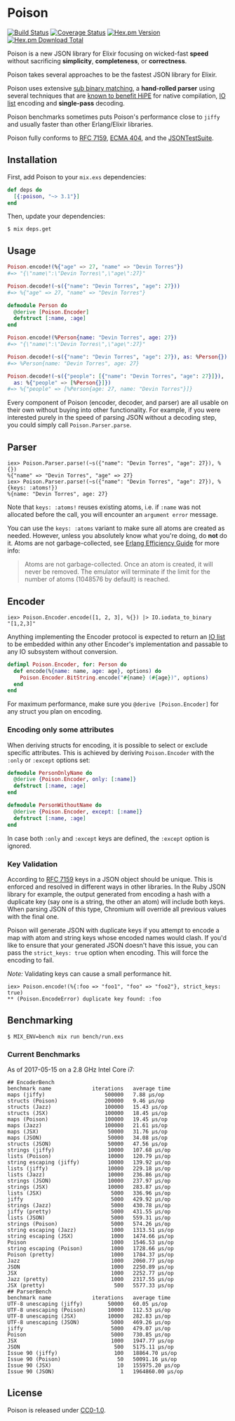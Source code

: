 # Poison

[![Build Status](https://travis-ci.org/devinus/poison.svg?branch=master)](https://travis-ci.org/devinus/poison)
[![Coverage Status](https://coveralls.io/repos/github/devinus/poison/badge.svg?branch=master)](https://coveralls.io/github/devinus/poison?branch=master)
[![Hex.pm Version](https://img.shields.io/hexpm/v/poison.svg?style=flat-square)](https://hex.pm/packages/poison)
[![Hex.pm Download Total](https://img.shields.io/hexpm/dt/poison.svg?style=flat-square)](https://hex.pm/packages/poison)

Poison is a new JSON library for Elixir focusing on wicked-fast **speed**
without sacrificing **simplicity**, **completeness**, or **correctness**.

Poison takes several approaches to be the fastest JSON library for Elixir.

Poison uses extensive [sub binary matching][1], a **hand-rolled parser** using
several techniques that are [known to benefit HiPE][2] for native compilation,
[IO list][3] encoding and **single-pass** decoding.

Poison benchmarks sometimes puts Poison's performance close to `jiffy` and
usually faster than other Erlang/Elixir libraries.

Poison fully conforms to [RFC 7159][4], [ECMA 404][5], and the
[JSONTestSuite][6].

## Installation

First, add Poison to your `mix.exs` dependencies:

```elixir
def deps do
  [{:poison, "~> 3.1"}]
end
```

Then, update your dependencies:

```sh-session
$ mix deps.get
```

## Usage

```elixir
Poison.encode!(%{"age" => 27, "name" => "Devin Torres"})
#=> "{\"name\":\"Devin Torres\",\"age\":27}"

Poison.decode!(~s({"name": "Devin Torres", "age": 27}))
#=> %{"age" => 27, "name" => "Devin Torres"}

defmodule Person do
  @derive [Poison.Encoder]
  defstruct [:name, :age]
end

Poison.encode!(%Person{name: "Devin Torres", age: 27})
#=> "{\"name\":\"Devin Torres\",\"age\":27}"

Poison.decode!(~s({"name": "Devin Torres", "age": 27}), as: %Person{})
#=> %Person{name: "Devin Torres", age: 27}

Poison.decode!(~s({"people": [{"name": "Devin Torres", "age": 27}]}),
  as: %{"people" => [%Person{}]})
#=> %{"people" => [%Person{age: 27, name: "Devin Torres"}]}
```

Every component of Poison (encoder, decoder, and parser) are all usable on
their own without buying into other functionality. For example, if you were
interested purely in the speed of parsing JSON without a decoding step, you
could simply call `Poison.Parser.parse`.

## Parser

```iex
iex> Poison.Parser.parse!(~s({"name": "Devin Torres", "age": 27}), %{})
%{"name" => "Devin Torres", "age" => 27}
iex> Poison.Parser.parse!(~s({"name": "Devin Torres", "age": 27}), %{keys: :atoms!})
%{name: "Devin Torres", age: 27}
```

Note that `keys: :atoms!` reuses existing atoms, i.e. if `:name` was not
allocated before the call, you will encounter an `argument error` message.

You can use the `keys: :atoms` variant to make sure all atoms are created as
needed.  However, unless you absolutely know what you're doing, do **not** do
it.  Atoms are not garbage-collected, see
[Erlang Efficiency Guide](http://www.erlang.org/doc/efficiency_guide/commoncaveats.html)
for more info:

> Atoms are not garbage-collected. Once an atom is created, it will never be
> removed. The emulator will terminate if the limit for the number of atoms
> (1048576 by default) is reached.

## Encoder

```iex
iex> Poison.Encoder.encode([1, 2, 3], %{}) |> IO.iodata_to_binary
"[1,2,3]"
```

Anything implementing the Encoder protocol is expected to return an
[IO list][7] to be embedded within any other Encoder's implementation and
passable to any IO subsystem without conversion.

```elixir
defimpl Poison.Encoder, for: Person do
  def encode(%{name: name, age: age}, options) do
    Poison.Encoder.BitString.encode("#{name} (#{age})", options)
  end
end
```

For maximum performance, make sure you `@derive [Poison.Encoder]` for any
struct you plan on encoding.

### Encoding only some attributes

When deriving structs for encoding, it is possible to select or exclude
specific attributes. This is achieved by deriving `Poison.Encoder` with the
`:only` or `:except` options set:

```elixir
defmodule PersonOnlyName do
  @derive {Poison.Encoder, only: [:name]}
  defstruct [:name, :age]
end

defmodule PersonWithoutName do
  @derive {Poison.Encoder, except: [:name]}
  defstruct [:name, :age]
end
```

In case both `:only` and `:except` keys are defined, the `:except` option is
ignored.

### Key Validation

According to [RFC 7159][4] keys in a JSON object should be unique. This is
enforced and resolved in different ways in other libraries. In the Ruby JSON
library for example, the output generated from encoding a hash with a duplicate
key (say one is a string, the other an atom) will include both keys. When
parsing JSON of this type, Chromium will override all previous values with the
final one.

Poison will generate JSON with duplicate keys if you attempt to encode a map
with atom and string keys whose encoded names would clash. If you'd like to
ensure that your generated JSON doesn't have this issue, you can pass the
`strict_keys: true` option when encoding. This will force the encoding to fail.

*Note:* Validating keys can cause a small performance hit.

```iex
iex> Poison.encode!(%{:foo => "foo1", "foo" => "foo2"}, strict_keys: true)
** (Poison.EncodeError) duplicate key found: :foo
```

## Benchmarking

```sh-session
$ MIX_ENV=bench mix run bench/run.exs
```

### Current Benchmarks

As of 2017-05-15 on a 2.8 GHz Intel Core i7:

```
## EncoderBench
benchmark name             iterations   average time
maps (jiffy)                   500000   7.88 µs/op
structs (Poison)               200000   9.46 µs/op
structs (Jazz)                 100000   15.43 µs/op
structs (JSX)                  100000   18.45 µs/op
maps (Poison)                  100000   19.45 µs/op
maps (Jazz)                    100000   21.61 µs/op
maps (JSX)                      50000   31.76 µs/op
maps (JSON)                     50000   34.08 µs/op
structs (JSON)                  50000   47.56 µs/op
strings (jiffy)                 10000   107.68 µs/op
lists (Poison)                  10000   120.79 µs/op
string escaping (jiffy)         10000   139.92 µs/op
lists (jiffy)                   10000   229.18 µs/op
lists (Jazz)                    10000   236.86 µs/op
strings (JSON)                  10000   237.97 µs/op
strings (JSX)                   10000   283.87 µs/op
lists (JSX)                      5000   336.96 µs/op
jiffy                            5000   429.92 µs/op
strings (Jazz)                   5000   430.78 µs/op
jiffy (pretty)                   5000   431.55 µs/op
lists (JSON)                     5000   559.31 µs/op
strings (Poison)                 5000   574.26 µs/op
string escaping (Jazz)           1000   1313.51 µs/op
string escaping (JSX)            1000   1474.66 µs/op
Poison                           1000   1546.53 µs/op
string escaping (Poison)         1000   1728.66 µs/op
Poison (pretty)                  1000   1784.37 µs/op
Jazz                             1000   2060.77 µs/op
JSON                             1000   2250.89 µs/op
JSX                              1000   2252.77 µs/op
Jazz (pretty)                    1000   2317.55 µs/op
JSX (pretty)                      500   5577.33 µs/op
## ParserBench
benchmark name             iterations   average time
UTF-8 unescaping (jiffy)        50000   60.05 µs/op
UTF-8 unescaping (Poison)       10000   112.53 µs/op
UTF-8 unescaping (JSX)          10000   282.83 µs/op
UTF-8 unescaping (JSON)          5000   469.26 µs/op
jiffy                            5000   479.07 µs/op
Poison                           5000   730.85 µs/op
JSX                              1000   1947.77 µs/op
JSON                              500   5175.11 µs/op
Issue 90 (jiffy)                  100   18864.70 µs/op
Issue 90 (Poison)                  50   50091.16 µs/op
Issue 90 (JSX)                     10   155975.20 µs/op
Issue 90 (JSON)                     1   1964860.00 µs/op
```

## License

Poison is released under [CC0-1.0][8].

[1]: http://www.erlang.org/euc/07/papers/1700Gustafsson.pdf
[2]: http://www.erlang.org/workshop/2003/paper/p36-sagonas.pdf
[3]: http://jlouisramblings.blogspot.com/2013/07/problematic-traits-in-erlang.html
[4]: https://tools.ietf.org/html/rfc7159
[5]: http://www.ecma-international.org/publications/files/ECMA-ST/ECMA-404.pdf
[6]: https://github.com/nst/JSONTestSuite
[7]: http://prog21.dadgum.com/70.html
[8]: https://creativecommons.org/publicdomain/zero/1.0/
